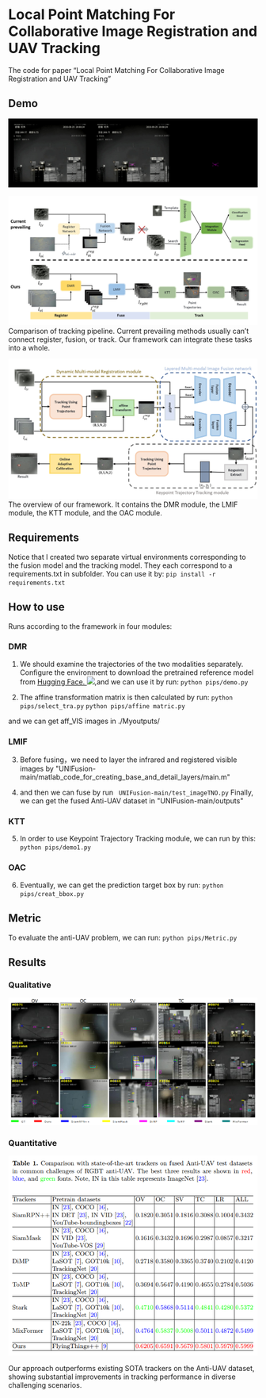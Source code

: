 # Local Point Matching For Collaborative Image Registration and UAV Tracking

The code for paper “Local Point Matching For Collaborative Image Registration and UAV Tracking”

## Demo
 ![Local Image](images/demo.gif)

 ![Local Image](images/main.jpg)
Comparison of tracking pipeline. Current prevailing methods usually can’t
connect register, fusion, or track. Our framework can integrate these tasks into a whole.


 ![Local Image](images/framework.jpg)
The overview of our framework. It contains the DMR module, the LMIF
module, the KTT module, and the OAC module.
 
## Requirements
Notice that I created two separate virtual environments corresponding to the fusion model and the tracking model.
They each correspond to a requirements.txt in subfolder.
You can use it by:
``pip install -r requirements.txt``

## How to use
Runs according to the framework in four modules:

### DMR
1. We should examine the trajectories of the two modalities separately. Configure the environment to download the pretrained reference model  from [Hugging Face. ![](https://img.shields.io/badge/🤗%20Hugging%20Face-Model-blue)](https://huggingface.co/aharley/pips),and we can use it by run:
``python pips/demo.py``

2. The affine transformation matrix is then calculated by run:
``python pips/select_tra.py``
``python pips/affine matric.py``

and we can get aff_VIS images in ./Myoutputs/


### LMIF
3. Before fusing，we need to layer the infrared and registered visible images by "UNIFusion-main/matlab_code_for_creating_base_and_detail_layers/main.m"

4. and then we can fuse by run 
   `` UNIFusion-main/test_imageTNO.py``
    Finally, we can get the fused Anti-UAV dataset in "UNIFusion-main/outputs"

### KTT
5. In order to use Keypoint Trajectory Tracking module, we can run by this:
    ``python pips/demo1.py``

### OAC
6. Eventually, we can get the prediction target box by run:
``python pips/creat_bbox.py``

## Metric
To evaluate the anti-UAV problem, we can run:
``python pips/Metric.py``

## Results
### Qualitative
 ![Local Image](images/Qualitative.png)


### Quantitative
 ![Local Image](images/Quantitative.png)

Our approach outperforms existing SOTA trackers on the Anti-UAV dataset, showing substantial improvements in tracking performance in diverse challenging scenarios.
